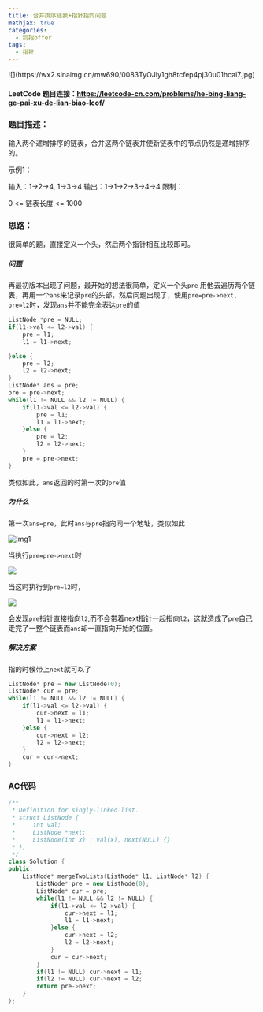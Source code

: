 ```yaml
---
title: 合并排序链表+指针指向问题
mathjax: true
categories:
  - 剑指offer
tags:
  - 指针
---
```


<meta name = "referrer" content = "no-referrer" />
![](https://wx2.sinaimg.cn/mw690/0083TyOJly1gh8tcfep4pj30u01hcai7.jpg)

<!-- less -->

#### LeetCode 题目连接：https://leetcode-cn.com/problems/he-bing-liang-ge-pai-xu-de-lian-biao-lcof/

### 题目描述：

输入两个递增排序的链表，合并这两个链表并使新链表中的节点仍然是递增排序的。

示例1：

输入：1->2->4, 1->3->4
输出：1->1->2->3->4->4
限制：

0 <= 链表长度 <= 1000

### 思路：

很简单的题，直接定义一个头，然后两个指针相互比较即可。

##### 问题

再最初版本出现了问题，最开始的想法很简单，定义一个头`pre` 用他去遍历两个链表，再用一个`ans`来记录`pre`的头部，然后问题出现了，使用`pre=pre->next, pre=l2`时，发现`ans`并不能完全表达`pre`的值

```c++
ListNode *pre = NULL;
if(l1->val <= l2->val) {
    pre = l1;
    l1 = l1->next;

}else {
    pre = l2;
    l2 = l2->next;
}
ListNode* ans = pre;
pre = pre->next;
while(l1 != NULL && l2 != NULL) {
    if(l1->val <= l2->val) {
        pre = l1;
        l1 = l1->next;
    }else {
        pre = l2;
        l2 = l2->next;
    }
    pre = pre->next;
}           
```

类似如此，`ans`返回的时第一次的`pre`值

##### 为什么

第一次`ans=pre`，此时`ans`与`pre`指向同一个地址，类似如此

![img1](https://wx1.sinaimg.cn/mw690/0083TyOJly1gh8tv20gyfj318z0fsk80.jpg)

当执行`pre=pre->next`时

![](https://wx2.sinaimg.cn/mw690/0083TyOJly1gh8uasmxrlj31f90kptym.jpg)

当这时执行到`pre=l2`时，

![](https://wx1.sinaimg.cn/mw690/0083TyOJly1gh8uh21dv6j31dw0n5u0l.jpg)

会发现`pre`指针直接指向`l2`,而不会带着next指针一起指向`l2`，这就造成了`pre`自己走完了一整个链表而`ans`却一直指向开始的位置。

##### 解决方案

指的时候带上`next`就可以了

```c++
ListNode* pre = new ListNode(0);
ListNode* cur = pre;
while(l1 != NULL && l2 != NULL) {
    if(l1->val <= l2->val) {
        cur->next = l1;
        l1 = l1->next;
    }else {
        cur->next = l2;
        l2 = l2->next;
    }
    cur = cur->next;
}
```

### AC代码

```c++
/**
 * Definition for singly-linked list.
 * struct ListNode {
 *     int val;
 *     ListNode *next;
 *     ListNode(int x) : val(x), next(NULL) {}
 * };
 */
class Solution {
public:
    ListNode* mergeTwoLists(ListNode* l1, ListNode* l2) {
        ListNode* pre = new ListNode(0);
        ListNode* cur = pre;
        while(l1 != NULL && l2 != NULL) {
            if(l1->val <= l2->val) {
                cur->next = l1;
                l1 = l1->next;
            }else {
                cur->next = l2;
                l2 = l2->next;
            }
            cur = cur->next;
        }
        if(l1 != NULL) cur->next = l1;
        if(l2 != NULL) cur->next = l2;
        return pre->next;
    }
};
```

